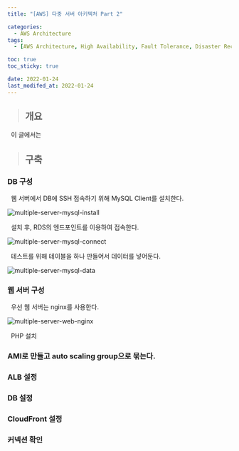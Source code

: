 ```yaml
---
title: "[AWS] 다중 서버 아키텍처 Part 2"

categories:
  - AWS Architecture
tags:
  - [AWS Architecture, High Availability, Fault Tolerance, Disaster Recovery, AWS VPC, AWS EC2, NAT Gateway, AWS RDS]

toc: true
toc_sticky: true

date: 2022-01-24
last_modifed_at: 2022-01-24
---
```


> ## 개요

&nbsp; 이 글에서는 

> ## 구축

### DB 구성

&nbsp; 웹 서버에서 DB에 SSH 접속하기 위해 MySQL Client를 설치한다.

![multiple-server-mysql-install](https://user-images.githubusercontent.com/49023663/150727622-77a9b2bc-1fc3-49ee-aab2-04c42a9261ac.PNG)

&nbsp; 설치 후, RDS의 엔드포인트를 이용하여 접속한다.

![multiple-server-mysql-connect](https://user-images.githubusercontent.com/49023663/150727627-8b3df69c-76a1-40cc-99b5-25159c3503ac.PNG)

&nbsp; 테스트를 위해 테이블을 하나 만들어서 데이터를 넣어둔다.

![multiple-server-mysql-data](https://user-images.githubusercontent.com/49023663/150727653-0a2fdd05-f63a-446e-9b10-f563fa3bb178.PNG)


### 웹 서버 구성

&nbsp; 우선 웹 서버는 nginx를 사용한다.

![multiple-server-web-nginx](https://user-images.githubusercontent.com/49023663/150711774-d7af1a0d-0526-453c-b4f3-8f26958904b6.PNG)

&nbsp; PHP 설치




### AMI로 만들고 auto scaling group으로 묶는다.

### ALB 설정

### DB 설정

### CloudFront 설정

### 커넥션 확인
